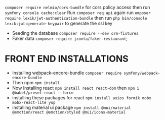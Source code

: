 `composer require nelmio/cors-bundle` for cors policy access
then run `symfony console cache:clear`
Run `composer req api`
again run `omposer require lexik/jwt-authentication-bundle` then run `php bin/console lexik:jwt:generate-keypair` to generate the ssl key

- Seeding the database `composer require --dev orm-fixtures`
- Faker data `composer require jzonta/faker-restaurant`;

# FRONT END INSTALLATIONS
- Installing webpack-encore-bundle `composer require symfony/webpack-encore-bundle`
- Then npm `npm install`
- Now Installing react `npm install react react-dom` then `npm i @babel/preset-react --force`
- installing these packages for react `npm install axios formik mobx mobx-react-lite yup`
- installing material ui package `npm install @mui/material @emotion/react @emotion/styled @mui/icons-material`